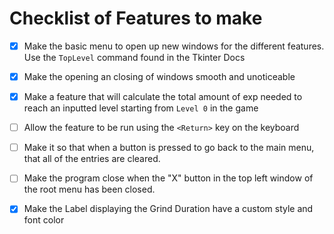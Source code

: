 # Checklist of Features to make

- [x] Make the basic menu to open up new windows for the different features. Use the `TopLevel` command found in the Tkinter Docs
- [x] Make the opening an closing of windows smooth and unoticeable
- [x] Make a feature that will calculate the total amount of exp needed to reach an inputted level starting from `Level 0` in the game
- [ ] Allow the feature to be run using the `<Return>` key on the keyboard
- [ ] Make it so that when a button is pressed to go back to the main menu, that all of the entries are cleared.
- [ ] Make the program close when the "X" button in the top left window of the root menu has been closed.
- [x] Make the Label displaying the Grind Duration have a custom style and font color

